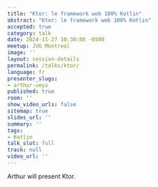 ```yaml
---
title: "Ktor: le framework web 100% Kotlin"
abstract: "Ktor: le framework web 100% Kotlin"
accepted: true
category: talk
date: 2024-11-27 10:30:00 -0500
meetup: JUG Montreal
image: ''
layout: session-details
permalink: /talks/ktor/
language: fr
presenter_slugs:
- arthur-veys
published: true
room: ''
show_video_urls: false
sitemap: true
slides_url: ''
summary: ''
tags:
- Kotlin
talk_slot: full
track: null
video_url: ''
---
```


Arthur will present Ktor.

